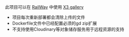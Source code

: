 
此项目可以在 [RailWay](https://railway.com/) 中使用 [X3 gallery](https://www.photo.gallery/downloads/)

* 项目每次重新部署都会清除上传的文件
* Dockerfile文件中已经配置必须的gd  zip扩展
* 不支持使用Cloudinary等对象储存服务用于远程资源的支持
